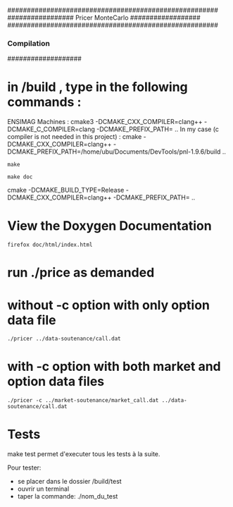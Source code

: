 
######################################################
################# Pricer MonteCarlo ##################
######################################################


### Compilation ###
###################

# in /build , type in the following commands :

ENSIMAG Machines :
    cmake3 -DCMAKE_CXX_COMPILER=clang++ -DCMAKE_C_COMPILER=clang -DCMAKE_PREFIX_PATH=<YourPathToPnlBuild> ..
In my case (c compiler is not needed in this project) :
	cmake -DCMAKE_CXX_COMPILER=clang++ -DCMAKE_PREFIX_PATH=/home/ubu/Documents/DevTools/pnl-1.9.6/build ..

    make

    make doc

cmake -DCMAKE_BUILD_TYPE=Release -DCMAKE_CXX_COMPILER=clang++ -DCMAKE_PREFIX_PATH=<YourPathToPnlBuild> ..

# View the Doxygen Documentation

    firefox doc/html/index.html


# run ./price as demanded
  # without -c option with only option data file

    ./pricer ../data-soutenance/call.dat

  # with -c option with both market and option data files

    ./pricer -c ../market-soutenance/market_call.dat ../data-soutenance/call.dat

# Tests
make test permet d'executer tous les tests à la suite.

Pour tester:

- se placer dans le dossier /build/test
- ouvrir un terminal 
- taper la commande: ./nom_du_test

